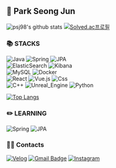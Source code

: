 <h2>👋 Park Seong Jun</h2>

![psj98's github stats](https://github-readme-stats.vercel.app/api?username=psj98&show_icons=true&theme=radical) 
[![Solved.ac프로필](http://mazassumnida.wtf/api/generate_badge?boj=park98sj)](https://solved.ac/park98sj)
<!-- [![Solved.ac프로필](http://mazassumnida.wtf/api/mini/generate_badge?boj=park98sj)](https://solved.ac/park98sj) -->

<h3>📚 STACKS</h3>

![Java](https://img.shields.io/badge/java-007396?style=for-the-badge&logo=java&logoColor=white)
![Spring](https://img.shields.io/badge/spring-6DB33F?style=for-the-badge&logo=spring&logoColor=white)
![JPA](https://img.shields.io/badge/jpa-20336B?style=for-the-badge&logo=JPA&logoColor=white)
<br/>
![ElasticSearch](https://img.shields.io/badge/elasticsearch-005571?style=for-the-badge&logo=elasticsearch&logoColor=white)
![Kibana](https://img.shields.io/badge/kibana-005571?style=for-the-badge&logo=kibana&logoColor=white)
<br/>
![MySQL](https://img.shields.io/badge/mysql-4479A1?style=for-the-badge&logo=mysql&logoColor=white)
![Docker](https://img.shields.io/badge/docker-2496ED?style=for-the-badge&logo=docker&logoColor=white)
<br/>
![React](https://img.shields.io/badge/react-61DAFB?style=for-the-badge&logo=react&logoColor=white)
![Vue.js](https://img.shields.io/badge/Vue.js-4FC08D?style=for-the-badge&logo=vue.js&logoColor=white)
![Css](https://img.shields.io/badge/css-1572B6?style=for-the-badge&logo=css&logoColor=white)
<br/>
![C++](https://img.shields.io/badge/C++-00599C?style=for-the-badge&logo=Cplusplus&logoColor=white)
![Unreal_Engine](https://img.shields.io/badge/Unreal_Engine-0E1128?style=for-the-badge&logo=UnrealEngine&logoColor=white)
![Python](https://img.shields.io/badge/Python-3776AB?style=for-the-badge&logo=Python&logoColor=white)


[![Top Langs](https://github-readme-stats.vercel.app/api/top-langs/?username=psj98&layout=compact&theme=dracula)](https://github.com/psj98)

<h3>✏️ LEARNING</h3>

![Spring](https://img.shields.io/badge/spring-6DB33F?style=for-the-badge&logo=spring&logoColor=white)
![JPA](https://img.shields.io/badge/jpa-20336B?style=for-the-badge&logo=JPA&logoColor=white)


<h3>👨‍💻 Contacts</h3>

[![Velog](https://img.shields.io/badge/Velog-20C997?style=flat-square&logo=Velog&logoColor=white&link=https://velog.io/@park98sj)](https://velog.io/@park98sj)
[![Gmail Badge](https://img.shields.io/badge/Gmail-d14836?style=flat-square&logo=Gmail&logoColor=white&link=mailto:park98sj@gmail.com)](mailto:park98sj@gmail.com)
[![Instagram](https://img.shields.io/badge/Instagram-E4405F?style=flat-square&logo=Instagram&logoColor=white&link=https://www.instagram.com/_5eongjun_/)](https://www.instagram.com/_5eongjun_/)

<!-- <h3>👨‍💻 Others</h3> -->




